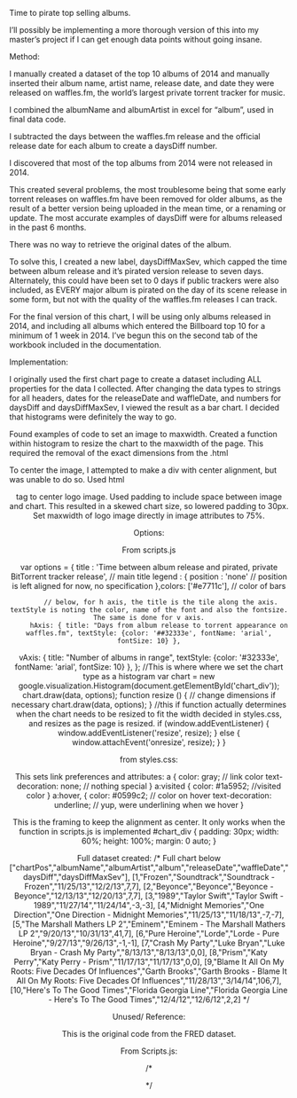 Time to pirate top selling albums.

I’ll possibly be implementing a more thorough version of this into my master’s project if I can get enough data points without going insane.

Method:

I manually created a dataset of the top 10 albums of 2014 and manually inserted their album name, artist name, release date, and date they were released on waffles.fm, the world’s largest private torrent tracker for music.

I combined the albumName and albumArtist in excel for “album”, used in final data code.

I subtracted the days between the waffles.fm release and the official release date for each album to create a daysDiff number. 

I discovered that most of the top albums from 2014 were not released in 2014.

This created several problems, the most troublesome being that some early torrent releases on waffles.fm have been removed for older albums, as the result of a better version being uploaded in the mean time, or a renaming or update. The most accurate examples of daysDiff were for albums released in the past 6 months.

There was no way to retrieve the original dates of the album.

To solve this, I created a new label, daysDiffMaxSev, which capped the time between album release and it’s pirated version release to seven days. Alternately, this could have been set to 0 days if public trackers were also included, as EVERY major album is pirated on the day of its scene release in some form, but not with the quality of the waffles.fm releases I can track.

For the final version of this chart, I will be using only albums released in 2014, and including all albums which entered the Billboard top 10 for a minimum of 1 week in 2014. I’ve begun this on the second tab of the workbook included in the documentation.



Implementation:

I originally used the first chart page to create a dataset including ALL properties for the data I collected. After changing the data types to strings for all headers, dates for the releaseDate and waffleDate, and numbers for daysDiff and daysDiffMaxSev, I viewed the result as a bar chart. I decided that histograms were definitely the way to go.

Found examples of code to set an image to maxwidth.
Created a function within histogram to resize the chart to the maxwidth of the page. 
This required the removal of the exact dimensions from the .html

To center the image, I attempted to make a div with center alignment, but was unable to do so.
Used html <center> tag to center logo image.
Used padding to include space between image and chart. This resulted in a skewed chart size, so lowered padding to 30px.
Set maxwidth of logo image directly in image attributes to 75%.


Options:

From scripts.js

var options = {
		title : 'Time between album release and pirated, private BitTorrent tracker release', // main title
		legend : {
			position : 'none' // position is left aligned for now, no specification
		},colors: ['#e7711c'], // color of bars
		
		  // below, for h axis, the title is the tile along the axis. textStyle is noting the color, name of the font and also the fontsize. The same is done for v axis.
		 hAxis: { title: "Days from album release to torrent appearance on waffles.fm", textStyle: {color: '##32333e', fontName: 'arial', fontSize: 10} },
 vAxis: { title: "Number of albums in range", textStyle: {color: '#32333e', fontName: 'arial', fontSize: 10} },
	};
//This is where where we set the chart type as a histogram
	var chart = new google.visualization.Histogram(document.getElementById('chart_div'));
	chart.draw(data, options);
	function resize () {
    // change dimensions if necessary
    chart.draw(data, options);
} //this if function actually determines when the chart needs to be resized to fit the width decided in styles.css, and resizes as the page is resized.
if (window.addEventListener) {
    window.addEventListener('resize', resize);
}
else {
    window.attachEvent('onresize', resize);
}
}




from styles.css:


This sets link preferences and attributes:
a {
	color: gray; // link color
	text-decoration: none; // nothing special
}
a:visited {
	color: #1a5952; //visited color
}
a:hover, {
color: #0599c2; // color on hover
text-decoration: underline; // yup, were underlining when we hover
}

This is the framing to keep the alignment as center. It only works when the function in scripts.js is implemented
#chart_div {
	padding: 30px;
	width: 60%;
	height: 100%;
	margin: 0 auto;
}





Full dataset created:
/*
	 Full chart below
	 ["chartPos","albumName","albumArtist","album","releaseDate","waffleDate","daysDiff","daysDiffMaxSev"],
	 [1,"Frozen","Soundtrack","Soundtrack - Frozen","11/25/13","12/2/13",7,7],
	 [2,"Beyonce","Beyonce","Beyonce - Beyonce","12/13/13","12/20/13",7,7],
	 [3,"1989","Taylor Swift","Taylor Swift - 1989","11/27/14","11/24/14",-3,-3],
	 [4,"Midnight Memories","One Direction","One Direction - Midnight Memories","11/25/13","11/18/13",-7,-7],
	 [5,"The Marshall Mathers LP 2","Eminem","Eminem - The Marshall Mathers LP 2","9/20/13","10/31/13",41,7],
	 [6,"Pure Heroine","Lorde","Lorde - Pure Heroine","9/27/13","9/26/13",-1,-1],
	 [7,"Crash My Party","Luke Bryan","Luke Bryan - Crash My Party","8/13/13","8/13/13",0,0],
	 [8,"Prism","Katy Perry","Katy Perry - Prism","11/17/13","11/17/13",0,0],
	 [9,"Blame It All On My Roots: Five Decades Of Influences","Garth Brooks","Garth Brooks - Blame It All On My Roots: Five Decades Of Influences","11/28/13","3/14/14",106,7],
	 [10,"Here's To The Good Times","Florida Georgia Line","Florida Georgia Line - Here's To The Good Times","12/4/12","12/6/12",2,2]
	 */


Unused/ Reference:

This is the original code from the FRED dataset.

From Scripts.js:

/*
 <!--
 var myTextStyle = {
 color: 'yellow',
 fontName: 'arial',
 fontSize: 10,};

 google.load('visualization', '1.0', {'packages':['corechart']});

 // Set a callback to run when the Google Visualization API is loaded.
 google.setOnLoadCallback(drawChart);

 // Callback that creates and populates a data table,
 // instantiates the pie chart, passes in the data and
 // draws it.
 function drawChart() {

 //NEW - Use a for loop to  make an array of arrays out of relevant JSON data
 var arraysFat = [] //created big empty array to hold smaller date/val arrays0

 for (var i=0;/*spacesdont  matter in for loopsi<albumData.observations.length; i++){ //all for loops ever will appear like this. start, length,

 var itemArray=[];
 itemArray.push(albumData.observations[i].album);//adding date and value to item array (the small array)
 itemArray.push( Number(albumData.observations[i].daysDiffMaxSev)); //noted itemarray as number

 arraysFat.push(itemArray); //add my little array to the larger one, arraysFat

 }
 // Create the data table.
 var data = new google.visualization.DataTable();
 data.addColumn('string', 'album');
 data.addColumn('number', 'daysDiffMaxSev');
 data.addRows(arraysFat); // this has to equal the array at the top (the fat one)

 // Set chart options
 var options = {'title':'Litres of Vodka Exported by Year',
 'width':800,
 'height':1700,
 hAxis: { gridlines: {color: '#fcd116', count: 4} },
 vAxis: { textStyle: {color: '#fcd116', fontName: 'arial', fontSize: 10} },
 backgroundColor: "transparent",};

 options.hAxis.textStyle = myTextStyle;
 console.log(options.height)

 // Instantiate and draw our chart, passing in some options.
 var chart = new google.visualization.BarChart(document.getElementById('chart_div'));
 chart.draw(data, options);
 }-->*/



